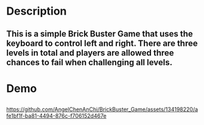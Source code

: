 # Description
## This is a simple Brick Buster Game that uses the keyboard to control left and right. There are three levels in total and players are allowed three chances to fail when challenging all levels.
# Demo
##

https://github.com/AngelChenAnChi/BrickBuster_Game/assets/134198220/afe1bf1f-ba81-4494-876c-f706152d467e






